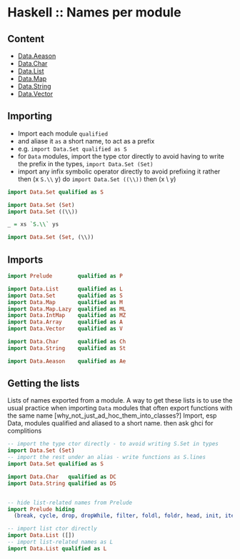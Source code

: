 # Haskell :: Names per module

## Content

- [Data.Aeason](./Data.Aeason.md)
- [Data.Char](./Data.Char.md)
- [Data.List](./Data.List.md)
- [Data.Map](./Data.Map.md)
- [Data.String](./Data.String.md)
- [Data.Vector](./Data.Vector.md)


## Importing

- Import each module `qualified`
- and aliase it `as` a short name, to act as a prefix
- e.g. `import Data.Set qualified as S`
- for `Data` modules, import the type ctor directly to avoid having to write
  the prefix in the types, `import Data.Set (Set)`
- import any infix symbolic operator directly to avoid prefixing it
  rather then (x `S.\\` y) do `import Data.Set ((\\))` then (x \\ y)

```hs
import Data.Set qualified as S

import Data.Set (Set)
import Data.Set ((\\))

_ = xs `S.\\` ys

import Data.Set (Set, (\\))
```


## Imports

```hs
import Prelude        qualified as P

import Data.List      qualified as L
import Data.Set       qualified as S
import Data.Map       qualified as M
import Data.Map.Lazy  qualified as ML
import Data.IntMap    qualified as MZ
import Data.Array     qualified as A
import Data.Vector    qualified as V

import Data.Char      qualified as Ch
import Data.String    qualified as St

import Data.Aeason    qualified as Ae
```



## Getting the lists

Lists of names exported from a module.
A way to get these lists is to use 
the usual practice when importing `Data` modules 
that often export functions with the same name 
[why_not_just_ad_hoc_them_into_classes?]
Import, esp Data, modules qualified 
and aliased to a short name. 
then ask ghci for complitions


```hs
-- import the type ctor directly - to avoid writing S.Set in types
import Data.Set (Set)
-- import the rest under an alias - write functions as S.lines
import Data.Set qualified as S

import Data.Char   qualified as DC
import Data.String qualified as DS


-- hide list-related names from Prelude
import Prelude hiding
  (break, cycle, drop, dropWhile, filter, foldl, foldr, head, init, iterate, last, length, map, repeat, reverse, scanl, scanl1, scanr, scanr1, span, splitAt, tail, take, takeWhile, unzip, zip, zipWith, (!!))

-- import list ctor directly
import Data.List ([])
-- import list-related names as L
import Data.List qualified as L
```
